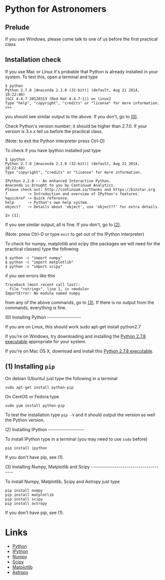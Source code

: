 Python for Astronomers
======================



Prelude
-------

If you use Windows, please come talk to one of us before the first practical class


Installation check
------------------

If you use Mac or Linux it's probable that Python is already installed in your system.
To test this, open a terminal and type

    $ python
    Python 2.7.8 |Anaconda 2.1.0 (32-bit)| (default, Aug 21 2014, 18:22:40) 
    [GCC 4.4.7 20120313 (Red Hat 4.4.7-1)] on linux2
    Type "help", "copyright", "credits" or "license" for more information.
    >>>

you should see similar output to the above. If you don't, go to [(0)](#install-python).

Check Python's version number; it should be higher than 2.7.0. If your version is 3.x.x tell us before the practical class.

(Note: to exit the Python interpreter press Ctrl-D)


To check if you have Ipython installed just type 

    $ ipython
    Python 2.7.8 |Anaconda 2.1.0 (32-bit)| (default, Aug 21 2014, 18:22:40) 
    Type "copyright", "credits" or "license" for more information.

    IPython 2.2.0 -- An enhanced Interactive Python.
    Anaconda is brought to you by Continuum Analytics.
    Please check out: http://continuum.io/thanks and https://binstar.org
    ?         -> Introduction and overview of IPython's features.
    %quickref -> Quick reference.
    help      -> Python's own help system.
    object?   -> Details about 'object', use 'object??' for extra details.
    
    In [1]: 

If you see similar output, all is fine. If you don't, go to [(2)](#install-ipython).

(Note: press Ctrl-D or type `exit` to get out of the IPython interpreter)


To check for numpy, matplotlib and scipy (the packages we will need for the practical classes) type the following

    $ python -c "import numpy"
    $ python -c "import matplotlib"
    $ python -c "import scipy"
    
if you see errors like this

    Traceback (most recent call last):
      File "<string>", line 1, in <module>
    ImportError: No module named numpy
    
from any of the above commands, go to [(3)](#install-packages). If there is no output from the commands, everything is fine.


<a name="install-python"/>
(0) Installing Python
-----------------

If you are on Linux, this should work
sudo apt-get install python2.7

If you're on Windows, try downloading and installing the [Python 2.7.8 executable](https://www.python.org/downloads/windows/) appropriate for your system.

If you're on Mac OS X, download and install this [Python 2.7.8 executable](https://www.python.org/downloads/mac-osx/).

(1) Installing `pip`
-------------------

On debian (Ubuntu) just type the following in a terminal

    sudo apt-get install python-pip

On CentOS or Fedora type

    sudo yum install python-pip
    
To test the installation type `pip -V` and it should output the version as well the Python version.


<a name="install-ipython"/>
(2) Installing IPython
------------------

To install IPython type in a terminal (you may need to use `sudo` before)

    pip install ipython

If you don't have pip, see (1).


<a name="install-packages"/>
(3) Installing Numpy, Matplotlib and Scipy
--------------------------------------

To install Numpy, Matplotlib, Scipy and Astropy just type

    pip install numpy
    pip install matplotlib
    pip install scipy
    pip install astropy
    
If you don't have pip, see (1).



Links
=====

   * [Python](https://www.python.org/)
   * [IPython](http://ipython.org/)
   * [Numpy](http://www.numpy.org/)
   * [Scipy](http://www.scipy.org/)
   * [Matplotlib](http://matplotlib.org/)
   * [Astropy](http://www.astropy.org/)


